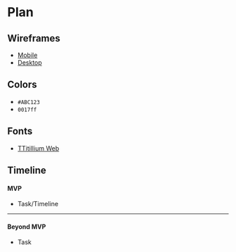# Plan

## Wireframes
* [Mobile]()
* [Desktop]()

## Colors
* `#ABC123`
* `0017ff`

## Fonts
* [TTitillium Web]((https://fonts.google.com/specimen/Titillium+Web))

## Timeline

#### MVP

* Task/Timeline

---

#### Beyond MVP

* Task








<!-- DO NOT USE THIS YET

| Name | Glows | Grows |
| -------- | ------- | ------- |
|   |   |
|   |   |
|   |   |
|   |   |
|   |   |
|   |   |

-->
